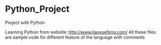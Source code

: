 # Python_Project
Project with Python

Learning Python from website: http://www.liaoxuefeng.com/
All these files are sample code for different feature of the language with comments.
